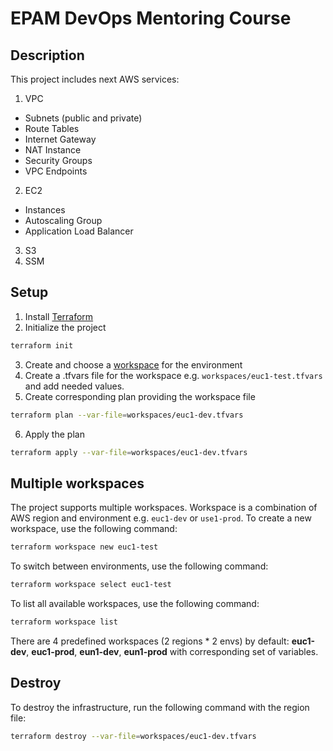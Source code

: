# EPAM DevOps Mentoring Course

## Description
This project includes next AWS services:
1. VPC
- Subnets (public and private)
- Route Tables
- Internet Gateway
- NAT Instance
- Security Groups
- VPC Endpoints
2. EC2
- Instances
- Autoscaling Group
- Application Load Balancer
3. S3
4. SSM

## Setup
1. Install [Terraform](https://learn.hashicorp.com/tutorials/terraform/install-cli)
2. Initialize the project
```bash
terraform init
```
3. Create and choose a [workspace](#multiple-workspaces) for the environment
4. Create a .tfvars file for the workspace e.g. `workspaces/euc1-test.tfvars` and add needed values.
5. Create corresponding plan providing the workspace file  
```bash
terraform plan --var-file=workspaces/euc1-dev.tfvars
```
6. Apply the plan
```bash
terraform apply --var-file=workspaces/euc1-dev.tfvars
```

## Multiple workspaces

The project supports multiple workspaces. Workspace is a combination of AWS region and environment e.g. `euc1-dev` or `use1-prod`.
To create a new workspace, use the following command:
```bash
terraform workspace new euc1-test
```
To switch between environments, use the following command:

```bash
terraform workspace select euc1-test
```
To list all available workspaces, use the following command:

```bash
terraform workspace list
```
There are 4 predefined workspaces (2 regions * 2 envs) by default: **euc1-dev**, **euc1-prod**, **eun1-dev**, **eun1-prod** with corresponding set of variables.

## Destroy
To destroy the infrastructure, run the following command with the region file:
```bash
terraform destroy --var-file=workspaces/euc1-dev.tfvars
```